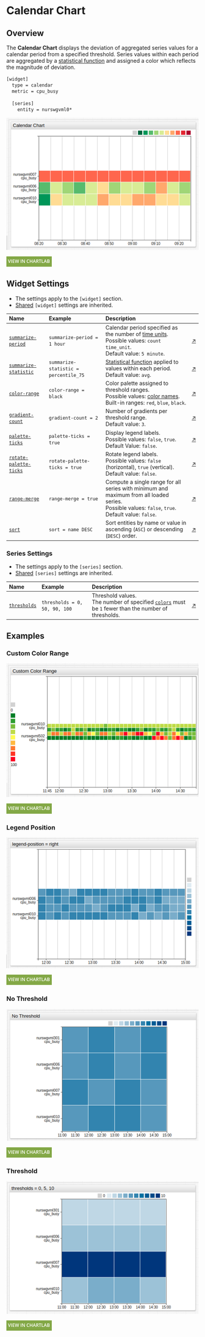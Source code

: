 # Calendar Chart

## Overview

The **Calendar Chart** displays the deviation of aggregated series values for a calendar period from a specified threshold. Series values within each period are aggregated by a [statistical function](../../configuration/aggregators.md) and assigned a color which reflects the magnitude of deviation.

```ls
[widget]
  type = calendar
  metric = cpu_busy

  [series]
    entity = nurswgvml0*
```

![](./images/title-chart-calendar.png)

[![](../../images/button.png)](https://apps.axibase.com/chartlab/ab8e8467)

## Widget Settings

* The settings apply to the `[widget]` section.
* [Shared](../shared/README.md#widget-settings) `[widget]` settings are inherited.

Name | Example | Description | &nbsp;
:--|:--|:--|:--
<a name="summarize-period"></a>[`summarize-period`](#summarize-period) | `summarize-period = 1 hour` | Calendar period specified as the number of [time units](https://axibase.com/docs/atsd/api/data/series/time-unit.html).<br>Possible values: `count time_unit`.<br>Default value: `5 minute`. | [↗](https://apps.axibase.com/chartlab/48d84a37)
<a name="summarize-statistic"></a>[`summarize-statistic`](#summarize-statistic) | `summarize-statistic = percentile_75` | [Statistical function](../../configuration/aggregators.md) applied to values within each period.<br>Default value: `avg`.| [↗](https://apps.axibase.com/chartlab/c16cbc54)
|<a name="color-range"></a>[`color-range`](#color-range)|`color-range = black`|Color palette assigned to threshold ranges.<br>Possible values: [color names](https://en.wikipedia.org/wiki/Web_colors).<br>Built-in ranges: `red`, `blue`, `black`.|[↗](https://apps.axibase.com/chartlab/51192659)|
<a name="gradient-count"></a>[`gradient-count`](#gradient-count) | `gradient-count = 2` | Number of gradients per threshold range.<br>Default value: `3`. | [↗](https://apps.axibase.com/chartlab/780b5d11)
<a name="palette-ticks"></a>[`palette-ticks`](#palette-ticks) | `palette-ticks = true` | Display legend labels.<br>Possible values: `false`, `true`.<br>Default Value: `false`. | [↗](https://apps.axibase.com/chartlab/3e669a88)
<a name="rotate-palette-ticks"></a>[`rotate-palette-ticks`](#rotate-palette-ticks) | `rotate-palette-ticks = true` | Rotate legend labels.<br>Possible values: `false` (horizontal), `true` (vertical).<br>Default value: `false`.| [↗](https://apps.axibase.com/chartlab/1b5eae65)
<a name="range-merge"></a>[`range-merge`](#range-merge) | `range-merge = true` | Compute a single range for all series with minimum and maximum from all loaded series.<br>Possible values: `false`, `true`.<br>Default value: `false`. | [↗](https://apps.axibase.com/chartlab/6a95615b)
<a name="sort"></a>[`sort`](#sort) | `sort = name DESC` | Sort entities by name or value in ascending (`ASC`) or descending (`DESC`) order.<br> | [↗](https://apps.axibase.com/chartlab/7f49de68)

### Series Settings

* The settings apply to the `[series]` section.
* [Shared](../shared/README.md#series-settings) `[series]` settings are inherited.

Name | Example | Description | &nbsp;
:--|:--|:--|:--
|<a name="thresholds"></a>[`thresholds`](#thresholds)|`thresholds = 0, 50, 90, 100`| Threshold values.<br>The number of specified [`colors`](#colors) must be `1` fewer than the number of thresholds.| [↗](https://apps.axibase.com/chartlab/e83310cc)

## Examples

### Custom Color Range

![](./images/custom-color-range.png)

[![](../../images/button.png)](https://apps.axibase.com/chartlab/3d52aae0)

### Legend Position

![](./images/legend-position-image.png)

[![](../../images/button.png)](https://apps.axibase.com/chartlab/f354914c)

### No Threshold

![](./images/no-threshold.png)

[![](../../images/button.png)](https://apps.axibase.com/chartlab/7d6224b8)

### Threshold

![](./images/threshold-image.png)

[![](../../images/button.png)](https://apps.axibase.com/chartlab/5f49b168)
